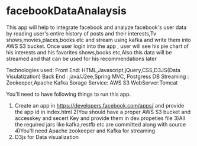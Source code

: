 # facebookDataAnalaysis
This app will help to integrate facebook and analyze facebook's user data by reading user's entire history of posts and their interests,Tv shows,movies,places,books etc and stream using kafka and  write them into AWS S3 bucket.
Once user login into the app , user will see his pie chart of his interests and his favorites shows,books etc,Also this data will be streamed and that can be used for his recommendations later

Technologies used:
Front End: HTML,Javascript,jQuery,CSS,D3JS(Data Visulatization) 
Back End : java/J2ee,Spring MVC, Postgress DB
Streaming : Zookeeper,Apache Kafka
Sorage Service: AWS S3
WebServer:Tomcat

You'll need to have following things to run this app.
1) Create an app in https://developers.facebook.com/apps/ and provide the app id in index.html
2)You should have a proper AWS S3 bucket and accesskey and secert Key and provide them in dev.propeties file
3)All the required jars like kafka,restfb etc are committed along with source
4)You'll need Apache zookeeper and Kafka for streaming
5) D3js for Data visualization


